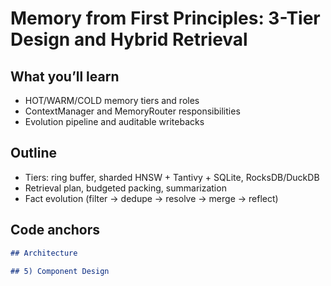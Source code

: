 # Memory from First Principles: 3-Tier Design and Hybrid Retrieval

## What you’ll learn
- HOT/WARM/COLD memory tiers and roles
- ContextManager and MemoryRouter responsibilities
- Evolution pipeline and auditable writebacks

## Outline
- Tiers: ring buffer, sharded HNSW + Tantivy + SQLite, RocksDB/DuckDB
- Retrieval plan, budgeted packing, summarization
- Fact evolution (filter → dedupe → resolve → merge → reflect)

## Code anchors

```18:40:memory/README.md
## Architecture
```

```91:114:memory/docs/DESIGN.md
## 5) Component Design
```



